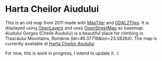 # Harta Cheilor Aiudului

This is an old map from 2011 made with [MapTiler](https://www.maptiler.com/) and [GDAL2Tiles](http://www.klokan.cz/projects/gdal2tiles/).
It is displayed using [OpenLayers](https://openlayers.org/) and uses [OpenStreetMap](https://www.openstreetmap.org) as basemap.
Aiudului Gorges (Cheile Aiudului) is a beautiful place for climbing in Trascăului Mountains, România (lat=46.37716&lon=23.58264).
The map is currently available at [Harta Cheilor Aiudului](http://cheileaiudului.ro/sites/default/files/harta_chei/chei.html).

For now, this is work in progress, I intend to update it. :)